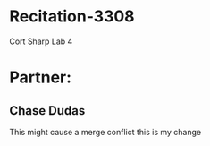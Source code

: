 # Recitation-3308
Cort Sharp
Lab 4

# Partner:
## Chase Dudas

This might cause a merge conflict
this is my change
